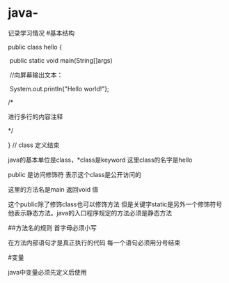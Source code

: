 # java-
记录学习情况
#基本结构

public class hello {

​		public static void main(String[]args)

​				//向屏幕输出文本：

​		System.out.println{"Hello world!"};

/*

进行多行的内容注释

*/

} // class 定义结束

java的基本单位是class，*class是keyword 这里class的名字是hello 



public 是访问修饰符 表示这个class是公开访问的

这里的方法名是main 返回void 值

这个public除了修饰class也可以修饰方法 但是关键字static是另外一个修饰符号他表示静态方法。java的入口程序规定的方法必须是静态方法

##方法名的规则 首字母必须小写



在方法内部语句才是真正执行的代码 每一个语句必须用分号结束



#变量 

java中变量必须先定义后使用 


